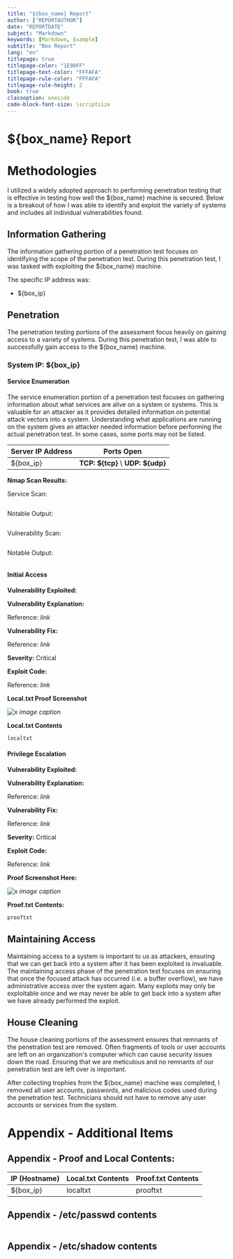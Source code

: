 ```yaml
---
title: "${box_name} Report"
author: ["REPORTAUTHOR"]
date: "REPORTDATE"
subject: "Markdown"
keywords: [Markdown, Example]
subtitle: "Box Report"
lang: "en"
titlepage: true
titlepage-color: "1E90FF"
titlepage-text-color: "FFFAFA"
titlepage-rule-color: "FFFAFA"
titlepage-rule-height: 2
book: true
classoption: oneside
code-block-font-size: \scriptsize
---
```

# ${box_name} Report

# Methodologies

I utilized a widely adopted approach to performing penetration testing that is effective in testing how well the ${box_name} machine is secured.
Below is a breakout of how I was able to identify and exploit the variety of systems and includes all individual vulnerabilities found.

## Information Gathering

The information gathering portion of a penetration test focuses on identifying the scope of the penetration test.
During this penetration test, I was tasked with exploiting the ${box_name} machine.

The specific IP address was:

- ${box_ip}

## Penetration

The penetration testing portions of the assessment focus heavily on gaining access to a variety of systems.
During this penetration test, I was able to successfully gain access to the ${box_name} machine.


### System IP: ${box_ip}

#### Service Enumeration

The service enumeration portion of a penetration test focuses on gathering information about what services are alive on a system or systems.
This is valuable for an attacker as it provides detailed information on potential attack vectors into a system.
Understanding what applications are running on the system gives an attacker needed information before performing the actual penetration test.
In some cases, some ports may not be listed.

Server IP Address | Ports Open
------------------|----------------------------------------
${box_ip}      | **TCP: ${tcp}** \ **UDP: ${udp}**


**Nmap Scan Results:**

Service Scan:

```bash

```

Notable Output:

```txt

```

Vulnerability Scan:

```bash

```

Notable Output:

```txt

```


#### Initial Access

**Vulnerability Exploited:**

**Vulnerability Explanation:**

Reference: *link*

**Vulnerability Fix:**

Reference: *link*

**Severity:** Critical


**Exploit Code:**

Reference: *link*


**Local.txt Proof Screenshot**

![x](8-screenshots/image.png)
*image caption*

**Local.txt Contents**

```txt
localtxt
```


#### Privilege Escalation

**Vulnerability Exploited:**

**Vulnerability Explanation:**

Reference: *link*


**Vulnerability Fix:**

Reference: *link*

**Severity:** Critical


**Exploit Code:**

Reference: *link*


**Proof Screenshot Here:**

![x](8-screenshots/image.png)
*image caption*

**Proof.txt Contents:**

```txt
prooftxt
```


## Maintaining Access

Maintaining access to a system is important to us as attackers, ensuring that we can get back into a system after it has been exploited is invaluable.
The maintaining access phase of the penetration test focuses on ensuring that once the focused attack has occurred (i.e. a buffer overflow), we have administrative access over the system again.
Many exploits may only be exploitable once and we may never be able to get back into a system after we have already performed the exploit.

## House Cleaning

The house cleaning portions of the assessment ensures that remnants of the penetration test are removed.
Often fragments of tools or user accounts are left on an organization's computer which can cause security issues down the road.
Ensuring that we are meticulous and no remnants of our penetration test are left over is important.

After collecting trophies from the ${box_name} machine was completed, I removed all user accounts, passwords, and malicious codes used during the penetration test.
Technicians should not have to remove any user accounts or services from the system.


# Appendix - Additional Items

## Appendix - Proof and Local Contents:

IP (Hostname) | Local.txt Contents | Proof.txt Contents
--------------|--------------------|-------------------
${box_ip}   |  localtxt | prooftxt


## Appendix - /etc/passwd contents

```txt

```

## Appendix - /etc/shadow contents

```txt

```